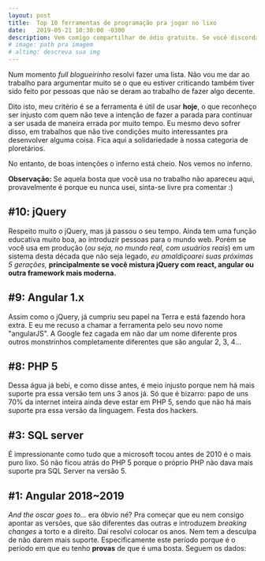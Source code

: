 ```yaml
---
layout: post
title:  Top 10 ferramentas de programação pra jogar no lixo
date:   2019-05-21 10:30:00 -0300
description: Vem comigo compartilhar de ódio gratuito. Se você discorda de algum item da lista, paciência.
# image: path pra imagem
# altimg: descreva sua img
---
```


Num momento *full blogueirinho* resolvi fazer uma lista. Não vou me dar ao trabalho para argumentar muito se o que eu estiver criticando também tiver sido feito por pessoas que não se deram ao trabalho de fazer algo decente.

Dito isto, meu critério é se a ferramenta é útil de usar **hoje**, o que reconheço ser injusto com quem não teve a intenção de fazer a parada para continuar a ser usada de maneira errada por muito tempo. Eu mesmo devo sofrer disso, em trabalhos que não tive condições muito interessantes pra desenvolver alguma coisa. Fica aqui a solidariedade à nossa categoria de ploretários.

No entanto, de boas intenções o inferno está cheio. Nos vemos no inferno.

**Observação:** Se aquela bosta que você usa no trabalho não apareceu aqui, provavelmente é porque eu nunca usei, sinta-se livre pra comentar :)

## #10: jQuery
Respeito muito o jQuery, mas já passou o seu tempo. Ainda tem uma função educativa muito boa, ao introduzir pessoas para o mundo web. Porém se você usa em produção (*ou seja, no mundo real, com usuários reais*) em um sistema desta década que não seja legado, *eu amaldiçoarei suas próximas 5 gerações,* **principalmente se você mistura jQuery com react, angular ou outra framework mais moderna.**

## #9: Angular 1.x
Assim como o jQuery, já cumpriu seu papel na Terra e está fazendo hora extra. E eu me recuso a chamar a ferramenta pelo seu novo nome "angularJS". A Google fez cagada em não dar um nome diferente pros outros monstrinhos completamente diferentes que são angular 2, 3, 4...

## #8: PHP 5
Dessa água já bebi, e como disse antes, é meio injusto porque nem há mais suporte pra essa versão tem uns 3 anos já. Só que é bizarro: papo de uns 70% da internet inteira ainda deve estar em PHP 5, sendo que não há mais suporte pra essa versão da linguagem. Festa dos hackers.

## #3: SQL server
É impressionante como tudo que a microsoft tocou antes de 2010 é o mais puro lixo. Só não ficou atrás do PHP 5 porque o próprio PHP não dava mais suporte pra SQL Server na versão 5.

## #1: Angular 2018~2019

*And the oscar goes to...* era óbvio né? Pra começar que eu nem consigo apontar as versões, que são diferentes das outras e introduzem *breaking changes* a torto e a direito. Daí resolvi colocar os anos. Nem tem a desculpa de não darem mais suporte. Especificamente este período porque é o período em que eu tenho **provas** de que é uma bosta. Seguem os dados: